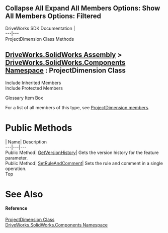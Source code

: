Collapse All Expand All Members Options: Show All  Members Options: Filtered   
---  
DriveWorks SDK Documentation  |   
---|---  
ProjectDimension Class Methods   
  
[DriveWorks.SolidWorks Assembly](topic13342.md) > [DriveWorks.SolidWorks.Components Namespace](topic13925.md) : ProjectDimension Class  
---  
  
Include Inherited Members    
Include Protected Members    


Glossary Item Box

For a list of all members of this type, see [ProjectDimension members](topic14494.md).

# Public Methods

| Name| Description  
---|---|---  
Public Method| [GetVersionHistory](topic14499.md)| Gets the version history for the feature parameter.   
Public Method| [SetRuleAndComment](topic14500.md)| Sets the rule and comment in a single operation.   
Top

# See Also

#### Reference

[ProjectDimension Class](topic14493.md)   
[DriveWorks.SolidWorks.Components Namespace](topic13925.md)


